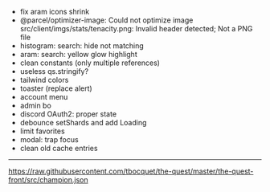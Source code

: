 - fix aram icons shrink
- @parcel/optimizer-image: Could not optimize image src/client/imgs/stats/tenacity.png: Invalid header detected; Not a PNG file
- histogram: search: hide not matching
- aram: search: yellow glow highlight
- clean constants (only multiple references)
- useless qs.stringify?
- tailwind colors
- toaster (replace alert)
- account menu
- admin bo
- discord OAuth2: proper state
- debounce setShards and add Loading
- limit favorites
- modal: trap focus
- clean old cache entries

---

https://raw.githubusercontent.com/tbocquet/the-quest/master/the-quest-front/src/champion.json
